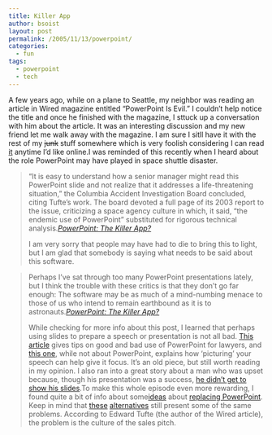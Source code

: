 ```yaml
---
title: Killer App
author: bsoist
layout: post
permalink: /2005/11/13/powerpoint/
categories:
  - fun
tags:
  - powerpoint
  - tech
---
```

A few years ago, while on a plane to Seattle, my neighbor was reading an article in Wired magazine entitled &#8220;PowerPoint Is Evil.&#8221; I couldn&#8217;t help notice the title and once he finished with the magazine, I sttuck up a conversation with him about the article. It was an interesting discussion and my new friend let me walk away with the magazine. I am sure I sitll have it with the rest of my <del>junk</del> stuff somewhere which is very foolish considering I can read [it][1] anytime I&#8217;d like online.I was reminded of this recently when I heard about the role PowerPoint may have played in space shuttle disaster.  


> &#8220;It is easy to understand how a senior manager might read this PowerPoint slide and not realize that it addresses a life-threatening situation,&#8221; the Columbia Accident Investigation Board concluded, citing Tufte&#8217;s work. The board devoted a full page of its 2003 report to the issue, criticizing a space agency culture in which, it said, &#8220;the endemic use of PowerPoint&#8221; substituted for rigorous technical analysis.<cite><a href="http://www.washingtonpost.com/wp-dyn/content/article/2005/08/29/AR2005082901444.html">PowerPoint: The Killer App?</a></cite></p>
I am very sorry that people may have had to die to bring this to light, but I am glad that somebody is saying what needs to be said about this software.  


> Perhaps I&#8217;ve sat through too many PowerPoint presentations lately, but I think the trouble with these critics is that they don&#8217;t go far enough: The software may be as much of a mind-numbing menace to those of us who intend to remain earthbound as it is to astronauts.<cite><a href="http://www.washingtonpost.com/wp-dyn/content/article/2005/08/29/AR2005082901444.html">PowerPoint: The Killer App?</a></cite></p>
While checking for more info about this post, I learned that perhaps using slides to prepare a speech or presentation is not all bad. [This article][2] gives tips on good and bad use of PowerPoint for lawyers, and [this one][3], while not about PowerPoint, explains how &#8216;picturing&#8217; your speech can help give it focus. It&#8217;s an old piece, but still worth reading in my opinion. I also ran into a great story about a man who was upset because, though his presentation was a success, [he didn&#8217;t get to show his slides][4].To make this whole episode even more rewarding, I found quite a bit of info about some[ideas][5] about [replacing PowerPoint][6]. Keep in mind that [these][7] [alternatives][8] still present some of the same problems. According to Edward Tufte (the author of the Wired article), the problem is the culture of the sales pitch.

 [1]: http://www.wired.com/wired/archive/11.09/ppt2.html
 [2]: http://www.abanet.org/lpm/lpt/articles/slc08051.html
 [3]: http://www.llrx.com/columns/guide10.htm
 [4]: http://www.beyondbullets.com/2005/06/the_slidefree_p.html%3Cbr%3E%3C/a%3E
 [5]: http://www.lawlibtech.com/archives/cat_presentation_software.html
 [6]: http://www.webreference.com/outlook/column8/
 [7]: http://www.librarian.net/stax/1286
 [8]: http://www.meyerweb.com/eric/tools/s5/
